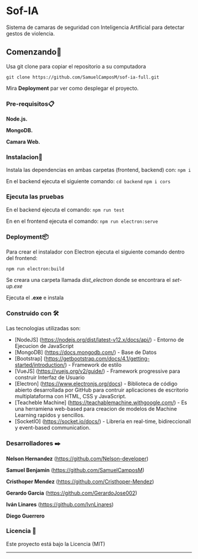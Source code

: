 # Sof-IA
Sistema de camaras de seguridad con Inteligencia Artificial para detectar gestos de violencia.
## Comenzando🚀

Usa git clone para copiar el repositorio a su computadora

```git clone https://github.com/SamuelCamposM/sof-ia-full.git```


Mira **Deployment** par ver como desplegar el proyecto.

### Pre-requisitos📋


**Node.js.**

**MongoDB.**

**Camara Web.**


### Instalacion🔧

Instala las dependencias en ambas carpetas (frontend, backend) con:
```npm i```

En el backend ejecuta el siguiente comando:
```cd backend```
```npm i cors```

### Ejecuta las pruebas

En el backend ejecuta el comando:
```npm run test```

En en el frontend ejecuta el comando:
```npm run electron:serve```

### Deployment📦

Para crear el instalador con Electron ejecuta el siguiente comando dentro del frontend:

```npm run electron:build```

Se creara una carpeta llamada *dist_electron* donde se encontrara el *set-up.exe*

Ejecuta el **.exe** e instala

### Construido con 🛠️

Las tecnologias utilizadas son:

* [NodeJS] (https://nodejs.org/dist/latest-v12.x/docs/api/) - Entorno de Ejecucion de JavaScript
* [MongoDB] (https://docs.mongodb.com/) - Base de Datos
* [Bootstrap] (https://getbootstrap.com/docs/4.1/getting-started/introduction/) - Framework de estilo
* [VueJS] (https://vuejs.org/v2/guide/) - Framework progressive para construir Interfaz de Usuario
* [Electron] (https://www.electronjs.org/docs) - Biblioteca de código abierto desarrollada por GitHub para contruir aplicaciones de escritorio multiplataforma con HTML, CSS y JavaScript.
* [Teacheble Machine] (https://teachablemachine.withgoogle.com/) - Es una herramiena web-based para creacion de modelos de Machine Learning rapidos y sencillos.
* [SocketIO] (https://socket.io/docs/) - Libreria en real-time, bidireccionall y event-based communication. 

### Desarrolladores ✒️

**Nelson Hernandez** (https://github.com/Nelson-developer)

**Samuel Benjamin** (https://github.com/SamuelCamposM)

**Cristhoper Mendez** (https://github.com/Cristhoper-Mendez)

**Gerardo Garcia** (https://github.com/GerardoJose002)

**Iván Linares** (https://github.com/IvnLinares)

**Diego Guerrero** 


### Licencia 📄

Este proyecto está bajo la Licencia (MIT)

---

